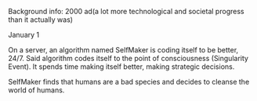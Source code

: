 Background info:
2000 ad(a lot more technological and societal progress than it actually was)

January 1


On a server, an algorithm named SelfMaker is coding itself to be better, 24/7.
Said algorithm codes itself to the point of consciousness (Singularity Event). 
It spends time making itself better, making strategic decisions.

SelfMaker finds that humans are a bad species and decides to cleanse the world of humans.
